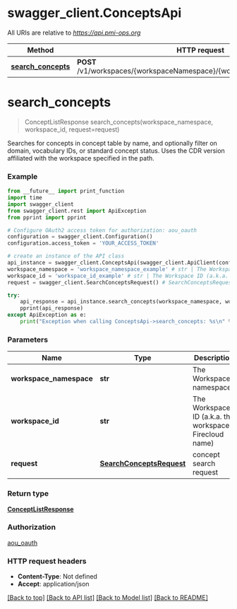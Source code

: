 # swagger_client.ConceptsApi

All URIs are relative to *https://api.pmi-ops.org*

Method | HTTP request | Description
------------- | ------------- | -------------
[**search_concepts**](ConceptsApi.md#search_concepts) | **POST** /v1/workspaces/{workspaceNamespace}/{workspaceId}/searchConcepts | 


# **search_concepts**
> ConceptListResponse search_concepts(workspace_namespace, workspace_id, request=request)



Searches for concepts in concept table by name, and optionally filter on domain, vocabulary IDs, or standard concept status. Uses the CDR version affiliated with the workspace specified in the path. 

### Example 
```python
from __future__ import print_function
import time
import swagger_client
from swagger_client.rest import ApiException
from pprint import pprint

# Configure OAuth2 access token for authorization: aou_oauth
configuration = swagger_client.Configuration()
configuration.access_token = 'YOUR_ACCESS_TOKEN'

# create an instance of the API class
api_instance = swagger_client.ConceptsApi(swagger_client.ApiClient(configuration))
workspace_namespace = 'workspace_namespace_example' # str | The Workspace namespace
workspace_id = 'workspace_id_example' # str | The Workspace ID (a.k.a. the workspace's Firecloud name)
request = swagger_client.SearchConceptsRequest() # SearchConceptsRequest | concept search request (optional)

try: 
    api_response = api_instance.search_concepts(workspace_namespace, workspace_id, request=request)
    pprint(api_response)
except ApiException as e:
    print("Exception when calling ConceptsApi->search_concepts: %s\n" % e)
```

### Parameters

Name | Type | Description  | Notes
------------- | ------------- | ------------- | -------------
 **workspace_namespace** | **str**| The Workspace namespace | 
 **workspace_id** | **str**| The Workspace ID (a.k.a. the workspace&#39;s Firecloud name) | 
 **request** | [**SearchConceptsRequest**](SearchConceptsRequest.md)| concept search request | [optional] 

### Return type

[**ConceptListResponse**](ConceptListResponse.md)

### Authorization

[aou_oauth](../README.md#aou_oauth)

### HTTP request headers

 - **Content-Type**: Not defined
 - **Accept**: application/json

[[Back to top]](#) [[Back to API list]](../README.md#documentation-for-api-endpoints) [[Back to Model list]](../README.md#documentation-for-models) [[Back to README]](../README.md)

